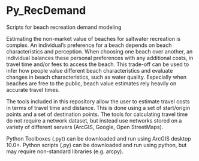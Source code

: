 # Py_RecDemand
Scripts for beach recreation demand modeling

Estimating the non-market value of beaches for saltwater recreation is complex. An individual’s preference for a beach depends on beach
characteristics and perception. When choosing one beach over another, an individual balances these personal preferences with any
additional costs, in travel time and/or fees to access the beach. This trade-off can be used to infer how people value different beach
characteristics and evaluate changes in beach characteristics, such as water quality. Especially when beaches are free to the public,
beach value estimates rely heavily on accurate travel times.

The tools included in this repository allow the user to estimate travel costs in terms of travel time and distance. This is done using a
set of start/origin points and a set of destination points. The tools for calculating travel time do not require a network dataset, but
instead use networks stored on a variety of different servers (ArcGIS, Google, Open StreetMaps).

Python Toolboxes (.pyt) can be downloaded and run using ArcGIS desktop 10.0+.
Python scripts (.py) can be downloaded and run using python, but may require non-standard libraries (e.g. arcpy).
